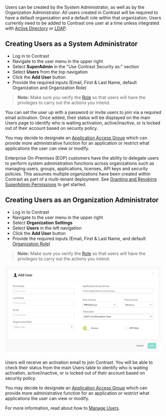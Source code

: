 <!--
title: "Create Users"
description: "Creating Users in Contrast TeamServer"
tags: "TeamServer user settings license defend protection create"
-->

Users can be created by the System Administrator, as well as by the Organization Administrator. All users created in Contrast will be required to have a default organization and a default role within that organization. Users currently need to be added to Contrast one user at a time unless integrated with [Active Directory](admin_tsconfig.html#ad2) or [LDAP](admin_tsconfig.html#ldap).

## Creating Users as a System Administrator

* Log in to Contrast 
* Navigate to the user menu in the upper right 
* Select **SuperAdmin** in the "Use Contrast Security as:" section
* Select **Users** from the top navigation
* Click the **Add User** button
* Provide the required inputs (Email, First & Last Name, default Organization and Organization Role) 

>**Note:** Make sure you verify the [Role](user_tsguideset.html#roles) so that users will have the privileges to carry out the actions you intend.

You can set the user up with a password or invite users to join via a required email activation. Once added, their status will be displayed on the main Users page to identify who is waiting activation, active/inactive, or is locked out of their account based on security policy. 

You may decide to designate an [Application Access Group](tbd) which can provide more administrative function for an application or restrict what applications the user can view or modify.

Enterprise On-Premises (EOP) customers have the ability to delegate users to perform system administration functions across organizations such as managing users, groups, applications, licenses, API keys and security policies. This assumes multiple organizations have been created within Contrast as part of a multi-tenant deployment. See [Granting and Revoking SuperAdmin Permissions](admin_tsconfig.html#super) to get started.

## Creating Users as an Organization Administrator

* Log in to Contrast
* Navigate to the user menu in the upper right 
* Select **Organization Settings**
* Select **Users** in the left navigation
* Click the **Add User** button
* Provide the required inputs (Email, First & Last Name, and default [Organization Role](user_tsguideset.html#roles))

>**Note:** Make sure you verify the [Role](user_tsguideset.html#roles) so that users will have the privileges to carry out the actions you intend.

<a href="assets/images/Create_User.png" rel="lightbox" title="Add User"><img class="thumbnail" src="assets/images/Create_User.png"/></a>

Users will receive an activation email to join Contrast. You will be able to check their status from the main Users table to identify who is waiting activation, active/inactive, or is locked out of their account based on security policy.

You may decide to designate an [Application Access Group](tbd) which can provide more administrative function for an application or restrict what applications the user can view or modify.

For more information, read about how to [Manage Users](tbd). 

